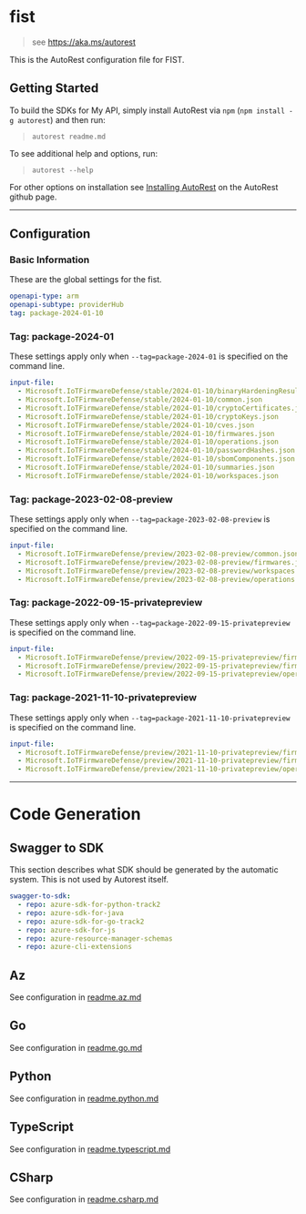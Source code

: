 # fist

> see https://aka.ms/autorest

This is the AutoRest configuration file for FIST.

## Getting Started

To build the SDKs for My API, simply install AutoRest via `npm` (`npm install -g autorest`) and then run:

> `autorest readme.md`

To see additional help and options, run:

> `autorest --help`

For other options on installation see [Installing AutoRest](https://aka.ms/autorest/install) on the AutoRest github page.

---

## Configuration

### Basic Information

These are the global settings for the fist.

``` yaml
openapi-type: arm
openapi-subtype: providerHub
tag: package-2024-01-10
```


### Tag: package-2024-01

These settings apply only when `--tag=package-2024-01` is specified on the command line.

```yaml $(tag) == 'package-2024-01-10'
input-file:
  - Microsoft.IoTFirmwareDefense/stable/2024-01-10/binaryHardeningResults.json
  - Microsoft.IoTFirmwareDefense/stable/2024-01-10/common.json
  - Microsoft.IoTFirmwareDefense/stable/2024-01-10/cryptoCertificates.json
  - Microsoft.IoTFirmwareDefense/stable/2024-01-10/cryptoKeys.json
  - Microsoft.IoTFirmwareDefense/stable/2024-01-10/cves.json
  - Microsoft.IoTFirmwareDefense/stable/2024-01-10/firmwares.json
  - Microsoft.IoTFirmwareDefense/stable/2024-01-10/operations.json
  - Microsoft.IoTFirmwareDefense/stable/2024-01-10/passwordHashes.json
  - Microsoft.IoTFirmwareDefense/stable/2024-01-10/sbomComponents.json
  - Microsoft.IoTFirmwareDefense/stable/2024-01-10/summaries.json
  - Microsoft.IoTFirmwareDefense/stable/2024-01-10/workspaces.json
```

### Tag: package-2023-02-08-preview

These settings apply only when `--tag=package-2023-02-08-preview` is specified on the command line.

``` yaml $(tag) == 'package-2023-02-08-preview'
input-file:
  - Microsoft.IoTFirmwareDefense/preview/2023-02-08-preview/common.json
  - Microsoft.IoTFirmwareDefense/preview/2023-02-08-preview/firmwares.json
  - Microsoft.IoTFirmwareDefense/preview/2023-02-08-preview/workspaces.json
  - Microsoft.IoTFirmwareDefense/preview/2023-02-08-preview/operations.json
```

### Tag: package-2022-09-15-privatepreview

These settings apply only when `--tag=package-2022-09-15-privatepreview` is specified on the command line.

``` yaml $(tag) == 'package-2022-09-15-privatepreview'
input-file:
  - Microsoft.IoTFirmwareDefense/preview/2022-09-15-privatepreview/firmwareGroups.json
  - Microsoft.IoTFirmwareDefense/preview/2022-09-15-privatepreview/firmwares.json
  - Microsoft.IoTFirmwareDefense/preview/2022-09-15-privatepreview/operations.json
```

### Tag: package-2021-11-10-privatepreview

These settings apply only when `--tag=package-2021-11-10-privatepreview` is specified on the command line.

``` yaml $(tag) == 'package-2021-11-10-privatepreview'
input-file:
  - Microsoft.IoTFirmwareDefense/preview/2021-11-10-privatepreview/firmwareGroups.json
  - Microsoft.IoTFirmwareDefense/preview/2021-11-10-privatepreview/firmwares.json
  - Microsoft.IoTFirmwareDefense/preview/2021-11-10-privatepreview/operations.json
```

---

# Code Generation

## Swagger to SDK

This section describes what SDK should be generated by the automatic system.
This is not used by Autorest itself.

``` yaml $(swagger-to-sdk)
swagger-to-sdk:
  - repo: azure-sdk-for-python-track2
  - repo: azure-sdk-for-java
  - repo: azure-sdk-for-go-track2
  - repo: azure-sdk-for-js
  - repo: azure-resource-manager-schemas
  - repo: azure-cli-extensions
```

## Az

See configuration in [readme.az.md](./readme.az.md)

## Go

See configuration in [readme.go.md](./readme.go.md)

## Python

See configuration in [readme.python.md](./readme.python.md)

## TypeScript

See configuration in [readme.typescript.md](./readme.typescript.md)

## CSharp

See configuration in [readme.csharp.md](./readme.csharp.md)

